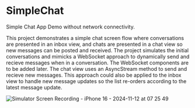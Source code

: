 # SimpleChat
Simple Chat App Demo without network connectivity.

This project demonstrates a simple chat screen flow where conversations are presented in an inbox view, and chats are presented in a chat view so new messages can be posted and received.
The project simulates the initial conversations and mimicks a WebSocket approach to dynamically send and recieve messages when in a conversation.  The WebSocket components are to be added later.
The chat view uses an AsyncStream method to send and recieve new messages.  This approach could also be applied to the inbox view to handle new message updates so the list re-orders according to the latest message update.

![Simulator Screen Recording - iPhone 16 - 2024-11-12 at 07 25 49](https://github.com/user-attachments/assets/393c130f-ac90-4d40-8b6c-f2de1ad1cb92)
